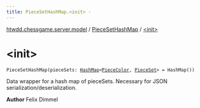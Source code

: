 ```yaml
---
title: PieceSetHashMap.<init> - 
---
```


[htwdd.chessgame.server.model](../index.html) / [PieceSetHashMap](index.html) / [&lt;init&gt;](./-init-.html)

# &lt;init&gt;

`PieceSetHashMap(pieceSets: `[`HashMap`](https://kotlinlang.org/api/latest/jvm/stdlib/kotlin.collections/-hash-map/index.html)`<`[`PieceColor`](../-piece-color/index.html)`, `[`PieceSet`](../-piece-set/index.html)`> = HashMap())`

Data wrapper for a hash map of pieceSets. Necessary for JSON serialization/deserialization.

**Author**
Felix Dimmel

